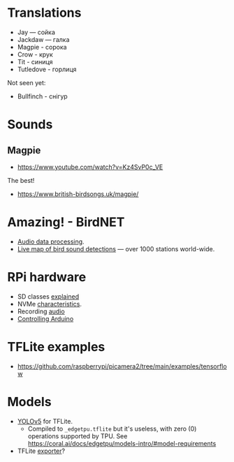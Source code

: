 # Translations

* Jay — сойка
* Jackdaw — галка
* Magpie - сорока
* Crow - крук
* Tit - синиця
* Tutledove - горлиця

Not seen yet:

* Bullfinch - снігур

# Sounds

## Magpie

* https://www.youtube.com/watch?v=Kz4SvP0c_VE

The best!

* https://www.british-birdsongs.uk/magpie/

# Amazing! - BirdNET

* [Audio data processing](https://github.com/kahst/BirdNET-Analyzer).
* [Live map of bird sound detections](https://app.birdweather.com/) — over 1000 stations world-wide.

# RPi hardware

* SD classes [explained](https://www.pcworld.com/article/2583549/sd-card-terms-specs-explained-sdxc-uhs-v90.html)
* NVMe [characteristics](https://www.enterprisestorageforum.com/hardware/how-fast-are-nvme-speeds/).
* Recording [audio](https://www.circuitbasics.com/how-to-record-audio-with-the-raspberry-pi/)
* [Controlling Arduino](https://www.circuitbasics.com/using-raspberry-pi-to-control-arduino-with-firmata/)

# TFLite examples

* https://github.com/raspberrypi/picamera2/tree/main/examples/tensorflow

# Models

* [YOLOv5](https://www.kaggle.com/models/kaggle/yolo-v5) for TFLite.
  * Compiled to `_edgetpu.tflite` but it's useless, with zero (0) operations supported by TPU. See https://coral.ai/docs/edgetpu/models-intro/#model-requirements
* TFLite [exporter](https://github.com/zldrobit/yolov5/tree/tf-android)?
